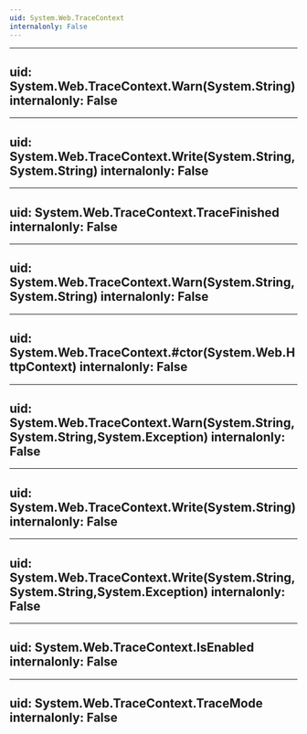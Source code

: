 ```yaml
---
uid: System.Web.TraceContext
internalonly: False
---
```


---
uid: System.Web.TraceContext.Warn(System.String)
internalonly: False
---

---
uid: System.Web.TraceContext.Write(System.String,System.String)
internalonly: False
---

---
uid: System.Web.TraceContext.TraceFinished
internalonly: False
---

---
uid: System.Web.TraceContext.Warn(System.String,System.String)
internalonly: False
---

---
uid: System.Web.TraceContext.#ctor(System.Web.HttpContext)
internalonly: False
---

---
uid: System.Web.TraceContext.Warn(System.String,System.String,System.Exception)
internalonly: False
---

---
uid: System.Web.TraceContext.Write(System.String)
internalonly: False
---

---
uid: System.Web.TraceContext.Write(System.String,System.String,System.Exception)
internalonly: False
---

---
uid: System.Web.TraceContext.IsEnabled
internalonly: False
---

---
uid: System.Web.TraceContext.TraceMode
internalonly: False
---
